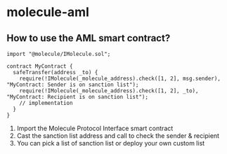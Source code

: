 # molecule-aml

## How to use the AML smart contract?

```
import "@molecule/IMolecule.sol";

contract MyContract {
  safeTransfer(address _to) {
    require(!IMolecule(_molecule_address).check([1, 2], msg.sender), "MyContract: Sender is on sanction list");
    require(!IMolecule(_molecule_address).check([1, 2], _to), "MyContract: Recipient is on sanction list");
    // implementation
  }
}
```

1. Import the Molecule Protocol Interface smart contract
2. Cast the sanction list address and call to check the sender & recipient
3. You can pick a list of sanction list or deploy your own custom list
